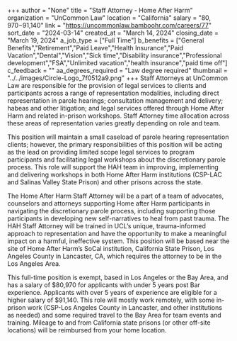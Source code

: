 +++
author = "None"
title = "Staff Attorney - Home After Harm"
organization = "UnCommon Law"
location = "California"
salary = "$80,970-$91,140"
link = "https://uncommonlaw.bamboohr.com/careers/77"
sort_date = "2024-03-14"
created_at = "March 14, 2024"
closing_date = "March 19, 2024"
a_job_type = ["Full Time"]
b_benefits = ["General Benefits","Retirement","Paid Leave","Health Insurance","Paid Vacation","Dental","Vision","Sick time","Disability insurance","Professional development","FSA","Unlimited vacation","health insurance","paid time off"]
c_feedback = ""
aa_degrees_required = "Law degree required"
thumbnail = "../../images/Circle-Logo_7f0512a9.png"
+++
Staff Attorneys at UnCommon Law are responsible for the provision of legal services to clients and participants across a range of representation modalities, including direct representation in parole hearings; consultation management and delivery; habeas and other litigation; and legal services offered through Home After Harm and related in-prison workshops. Staff Attorney time allocation across these areas of representation varies greatly depending on role and team.



This position will maintain a small caseload of parole hearing representation clients; however, the primary responsibilities of this position will be acting as the lead on providing limited scope legal services to program participants and facilitating legal workshops about the discretionary parole process. This role will support the HAH team in improving, implementing and delivering workshops in both Home After Harm institutions (CSP-LAC and Salinas Valley State Prison) and other prisons across the state.



The Home After Harm Staff Attorney will be a part of a team of advocates, counselors and attorneys supporting Home after Harm participants in navigating the discretionary parole process, including supporting those participants in developing new self-narratives to heal from past trauma. The HAH Staff Attorney will be trained in UCL’s unique, trauma-informed approach to representation and have the opportunity to make a meaningful impact on a harmful, ineffective system. This position will be based near the site of Home After Harm’s SoCal institution, California State Prison, Los Angeles County in Lancaster, CA, which requires the attorney to be in the Los Angeles Area. 



This full-time position is exempt, based in Los Angeles or the Bay Area, and has a salary of $80,970 for applicants with under 5 years post Bar experience. Applicants with over 5 years of experience are eligible for a higher salary of $91,140. This role will mostly work remotely, with some in-prison work (CSP-Los Angeles County in Lancaster, and other institutions as needed) and some required travel to the Bay Area for team events and training. Mileage to and from California state prisons (or other off-site locations) will be reimbursed from your home location.